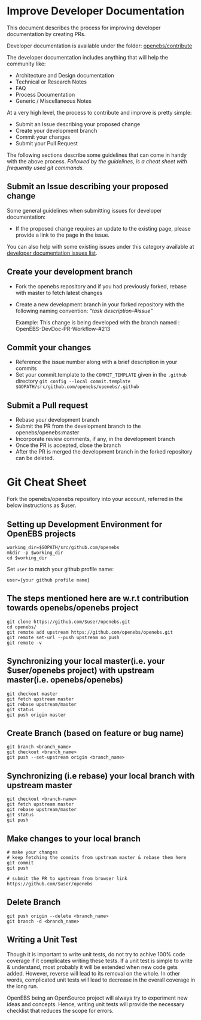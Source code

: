 # Improve Developer Documentation

This document describes the process for improving developer documentation by creating PRs.

Developer documentation is available under the folder: [openebs/contribute](https://github.com/openebs/openebs/tree/master/contribute)

The developer documentation includes anything that will help the community like:
- Architecture and Design documentation
- Technical or Research Notes
- FAQ
- Process Documentation
- Generic / Miscellaneous Notes

At a very high level, the process to contribute and improve is pretty simple:
- Submit an Issue describing your proposed change
- Create your development branch
- Commit your changes
- Submit your Pull Request

The following sections describe some guidelines that can come in handy with the above process.
*Followed by the guidelines, is a cheat sheet with frequently used git commands.*

## Submit an Issue describing your proposed change

Some general guidelines when submitting issues for developer documentation:
- If the proposed change requires an update to the existing page, please provide a link to the page in the issue.

You can also help with some existing issues under this category available at [developer documentation issues list](https://github.com/openebs/openebs/labels/documentation%2Fdevel).

## Create your development branch

- Fork the openebs repository and if you had previously forked, rebase with master to fetch latest changes
- Create a new development branch in your forked repository with the following naming convention: *"task description-#issue"*

  Example:
     This change is being developed with the branch named : OpenEBS-DevDoc-PR-Workflow-#213

## Commit your changes
- Reference the issue number along with a brief description in your commits
- Set your commit.template to the `COMMIT_TEMPLATE` given in the `.github` directory
  `git config --local commit.template $GOPATH/src/github.com/openebs/openebs/.github`

## Submit a Pull request
- Rebase your development branch
- Submit the PR from the development branch to the openebs/openebs:master
- Incorporate review comments, if any, in the development branch
- Once the PR is accepted, close the branch
- After the PR is merged the development branch in the forked repository can be deleted.

# Git Cheat Sheet

Fork the openebs/openebs repository into your account, referred in the below instructions as $user.

## Setting up Development Environment for OpenEBS projects
```
working_dir=$GOPATH/src/github.com/openebs
mkdir -p $working_dir
cd $working_dir
```

Set `user` to match your github profile name:

```
user={your github profile name}
```

## The steps mentioned here are w.r.t contribution towards openebs/openebs project
```
git clone https://github.com/$user/openebs.git
cd openebs/
git remote add upstream https://github.com/openebs/openebs.git
git remote set-url --push upstream no_push
git remote -v
```

## Synchronizing your local master(i.e. your $user/openebs project) with upstream master(i.e. openebs/openebs)
```
git checkout master
git fetch upstream master
git rebase upstream/master
git status
git push origin master
```

## Create Branch (based on feature or bug name)
```
git branch <branch_name>
git checkout <branch_name>
git push --set-upstream origin <branch_name>
```

## Synchronizing (i.e rebase) your local branch with upstream master
```
git checkout <branch-name>
git fetch upstream master
git rebase upstream/master
git status
git push
```

## Make changes to your local branch
```
# make your changes
# keep fetching the commits from upstream master & rebase them here
git commit
git push

# submit the PR to upstream from browser link https://github.com/$user/openebs
```

## Delete Branch
```
git push origin --delete <branch_name>
git branch -d <branch_name>
```

## Writing a Unit Test
Though it is important to write unit tests, do not try to achive 100% code coverage if it complicates writing these tests. If a unit test is simple to write & understand, most probably it will be extended when new code gets added. However, reverse will lead to its removal on the whole. In other words, complicated unit tests will lead to decrease in the overall coverage in the long run.

OpenEBS being an OpenSource project will always try to experiment new ideas and concepts. Hence, writing unit tests will provide the necessary checklist that reduces the scope for errors.
